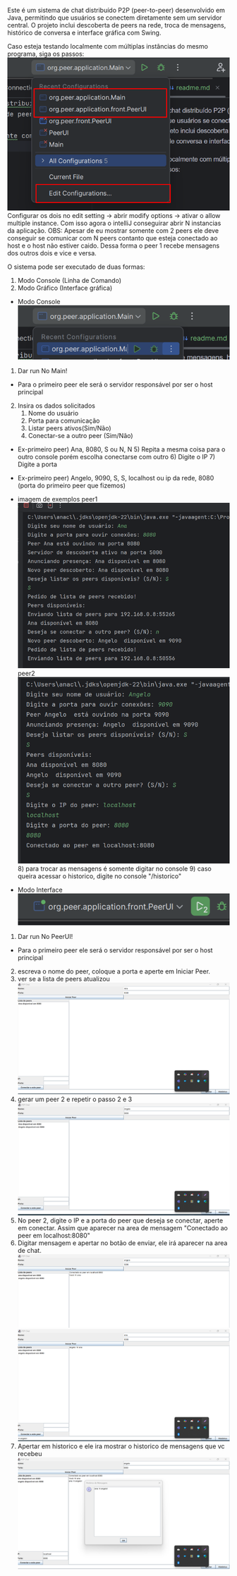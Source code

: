 Este é um sistema de chat distribuído P2P (peer-to-peer) desenvolvido em Java, permitindo que usuários se conectem diretamente sem um servidor central.
O projeto inclui descoberta de peers na rede, troca de mensagens, histórico de conversa e interface gráfica com Swing.

Caso esteja testando localmente com múltiplas instâncias do mesmo programa, siga os passos:
![img_1.png](img_1.png)
Configurar os dois no edit setting -> abrir modify options -> ativar o allow multiple instance.
Com isso agora o intelliJ conseguirar abrir N instancias da aplicação.
OBS: Apesar de eu mostrar somente com 2 peers ele deve conseguir se comunicar com N peers contanto que esteja conectado ao host e o host não estiver caido.
Dessa forma o peer 1 recebe mensagens dos outros dois e vice e versa.

O sistema pode ser executado de duas formas:

1. Modo Console (Linha de Comando)
2. Modo Gráfico (Interface gráfica)

- Modo Console
![img_2.png](img_2.png)
1) Dar run No Main!
- Para o primeiro peer ele será o servidor responsável por ser o host principal 
2) Insira os dados solicitados
   1) Nome do usuário
   2) Porta para comunicação
   3) Listar peers ativos(Sim/Não)
   4) Conectar-se a outro peer (Sim/Não)
- Ex-primeiro peer) Ana,
    8080,
    S ou N,
    N 
   5) Repita a mesma coisa para o outro console porém escolha conectarse com outro
   6)  Digite o IP
   7) Digite a porta
- Ex-primeiro peer) Angelo,
  9090,
  S,
  S,
localhost ou ip da rede, 
8080 (porta do primeiro peer que fizemos)
- imagem de exemplos
    peer1
    ![img_3.png](img_3.png)
    peer2
    ![img_4.png](img_4.png)
  8) para trocar as mensagens é somente digitar no console
  9) caso queira acessar o historico, digite no console "/historico" 

- Modo Interface
![img_5.png](img_5.png)
1) Dar run No PeerUI!
- Para o primeiro peer ele será o servidor responsável por ser o host principal
2) escreva o nome do peer, coloque a porta e aperte em Iniciar Peer.
3) ver se a lista de peers atualizou 
![img_6.png](img_6.png)
4) gerar um peer 2 e repetir o passo 2 e 3
![img_7.png](img_7.png)
5) No peer 2, digite o IP e a porta do peer que deseja se conectar, aperte em conectar. Assim que aparecer na area de mensagem "Conectado ao peer em localhost:8080"
7) Digitar mensagem e apertar no botão de enviar, ele irá aparecer na area de chat.
![img_9.png](img_9.png)
![img_10.png](img_10.png)
8) Apertar em historico e ele ira mostrar o historico de mensagens que vc recebeu 
![img_11.png](img_11.png)
